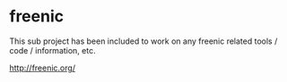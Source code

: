 freenic
=======

This sub project has been included to work on any freenic related tools / code / information, etc.

http://freenic.org/

